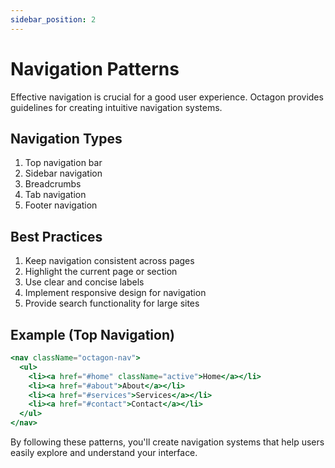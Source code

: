 ```yaml
---
sidebar_position: 2
---
```


# Navigation Patterns

Effective navigation is crucial for a good user experience. Octagon provides guidelines for creating intuitive navigation systems.

## Navigation Types

1. Top navigation bar
2. Sidebar navigation
3. Breadcrumbs
4. Tab navigation
5. Footer navigation

## Best Practices

1. Keep navigation consistent across pages
2. Highlight the current page or section
3. Use clear and concise labels
4. Implement responsive design for navigation
5. Provide search functionality for large sites

## Example (Top Navigation)

```jsx
<nav className="octagon-nav">
  <ul>
    <li><a href="#home" className="active">Home</a></li>
    <li><a href="#about">About</a></li>
    <li><a href="#services">Services</a></li>
    <li><a href="#contact">Contact</a></li>
  </ul>
</nav>
```

By following these patterns, you'll create navigation systems that help users easily explore and understand your interface.